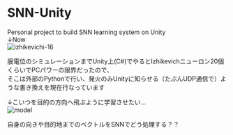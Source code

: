 # SNN-Unity
Personal project to build SNN learning system on Unity  
↓Now  
![izhikevichi-16](https://user-images.githubusercontent.com/75618251/102014665-74df9600-3d9a-11eb-8ca5-377c461d1508.gif)

膜電位のシミュレーションまでUnity上(C#)でやるとIzhikevichニューロン20個くらいでPCパワーの限界だったので、  
そこは外部のPythonで行い、発火のみUnityに知らせる（たぶんUDP通信で）ような書き換えを現在行なっています

↓こいつを目的の方向へ飛ぶように学習させたい...  
![model](https://user-images.githubusercontent.com/75618251/102015703-7d3acf80-3da0-11eb-8a93-329010d227ce.gif)

自身の向きや目的地までのベクトルをSNNでどう処理する？？
